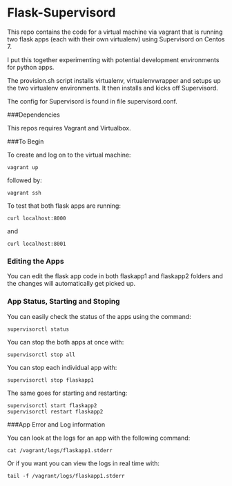 Flask-Supervisord
=========================

This repo contains the code for a virtual machine via vagrant that is running two flask apps (each with their own virtualenv) using Supervisord on Centos 7.

I put this together experimenting with potential development environments for python apps.

The provision.sh script installs virtualenv, virtualenvwrapper and setups up the two virtualenv environments. It then installs and kicks off Supervisord.

The config for Supervisord is found in file supervisord.conf.

###Dependencies

This repos requires Vagrant and Virtualbox.

###To Begin

To create and log on to the virtual machine:

```
vagrant up
```
followed by:
```
vagrant ssh
```

To test that both flask apps are running:

```
curl localhost:8000
```
and
```
curl localhost:8001
```
### Editing the Apps

You can edit the flask app code in both flaskapp1 and flaskapp2 folders and the changes will automatically get picked up.

### App Status, Starting and Stoping

You can easily check the status of the apps using the command:

```
supervisorctl status
```
You can stop the both apps at once with:

```
supervisorctl stop all
```

You can stop each individual app with:

```
supervisorctl stop flaskapp1
```

The same goes for starting and restarting:

```
supervisorctl start flaskapp2
supervisorctl restart flaskapp2
```

###App Error and Log information

You can look at the logs for an app with the following command:

```
cat /vagrant/logs/flaskapp1.stderr
```
Or if you want you can view the logs in real time with:

```
tail -f /vagrant/logs/flaskapp1.stderr
```
